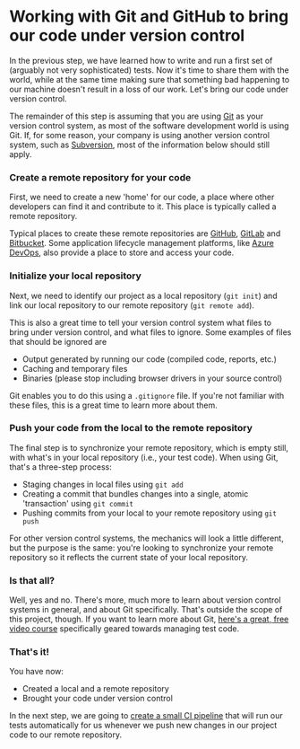 # Working with Git and GitHub to bring our code under version control

In the previous step, we have learned how to write and run a first set of (arguably not very sophisticated) tests. Now it's time to share them with the world, while at the same time making sure that something bad happening to our machine doesn't result in a loss of our work. Let's bring our code under version control.

The remainder of this step is assuming that you are using [Git](https://en.wikipedia.org/wiki/Git) as your version control system, as most of the software development world is using Git. If, for some reason, your company is using another version control system, such as [Subversion](https://en.wikipedia.org/wiki/Apache_Subversion), most of the information below should still apply.

### Create a remote repository for your code

First, we need to create a new 'home' for our code, a place where other developers can find it and contribute to it. This place is typically called a remote repository.

Typical places to create these remote repositories are [GitHub](https://github.com/), [GitLab](https://about.gitlab.com/) and [Bitbucket](https://bitbucket.org/). Some application lifecycle management platforms, like [Azure DevOps](https://en.wikipedia.org/wiki/Azure_DevOps_Server), also provide a place to store and access your code.

### Initialize your local repository

Next, we need to identify our project as a local repository (`git init`) and link our local repository to our remote repository (`git remote add`).

This is also a great time to tell your version control system what files to bring under version control, and what files to ignore. Some examples of files that should be ignored are

* Output generated by running our code (compiled code, reports, etc.)
* Caching and temporary files
* Binaries (please stop including browser drivers in your source control)

Git enables you to do this using a `.gitignore` file. If you're not familiar with these files, this is a great time to learn more about them.

### Push your code from the local to the remote repository

The final step is to synchronize your remote repository, which is empty still, with what's in your local repository (i.e., your test code). When using Git, that's a three-step process:

* Staging changes in local files using `git add`
* Creating a commit that bundles changes into a single, atomic 'transaction' using `git commit`
* Pushing commits from your local to your remote repository using `git push`

For other version control systems, the mechanics will look a little different, but the purpose is the same: you're looking to synchronize your remote repository so it reflects the current state of your local repository.

### Is that all?

Well, yes and no. There's more, much more to learn about version control systems in general, and about Git specifically. That's outside the scope of this project, though. If you want to learn more about Git, [here's a great, free video course](https://testautomationu.applitools.com/git-tutorial/) specifically geared towards managing test code.

### That's it!

You have now:

* Created a local and a remote repository
* Brought your code under version control

In the next step, we are going to [create a small CI pipeline](05-running-our-tests-in-a-ci-pipeline.md) that will run our tests automatically for us whenever we push new changes in our project code to our remote repository.